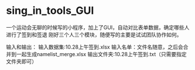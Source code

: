 # sing_in_tools_GUI
一个运动会无聊的时候写的小程序，加上了GUI，自动对比表单数据，确定哪些人进行了签到和签退
刚好三个人三个模块，随便写的主要是试试团队协作如何。

输入和输出：
输入数据集:10.28上午签到.xlsx
输入名单：文件名随意，之后会合并到一起生成namelist_merge.xlsx
输出文件夹:10.28上午签到.txt（只需要指定文件夹即可）